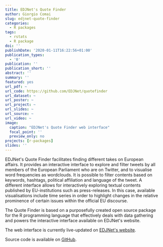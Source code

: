 ```yaml
---
title: EDJNet's Quote Finder
author: Giorgio Comai
slug: edjnet-quote-finder
categories:
  - R packages
tags:
  - rstats
  - R package
doi: ''
publishDate: '2020-01-11T16:22:56+01:00'
publication_types:
  - '0'
publication: ''
publication_short: ''
abstract: ''
summary: ''
featured: yes
url_pdf: ~
url_code: https://github.com/EDJNet/quotefinder
url_dataset: ~
url_poster: ~
url_project: ~
url_slides: ~
url_source: ~
url_video: ~
image:
  caption: "EDJNet's Quote Finder web interface"
  focal_point: ''
  preview_only: no
projects: [r-packages]
slides: ''
---
```


EDJNet's Quote Finder facilitates finding different takes on European affairs. It provides an interactive interface to explore and filter tweets by all members of the European Parliament who are on Twitter, and to visualise word frequencies as wordclouds. It is possible to filter contents based on keywords, hashtags, political affiliation and language of the tweet. A different interface allows for interactively exploring textual contents published by EU-institutions such as press-releases. In this case, available visualisations include time series in order to highlight changes in the relative prominence of certain issues within the official EU discourse.

The Quote Finder is based on a purposefully created open source package for the R programming language that effectively deals with data gathering and powers the interactive interface available on EDJNet's website.


The web interface is currently live-updated on [EDJNet's website](https://applications.europeandatajournalism.eu/quotefinder/).

Source code is available on [GitHub](https://github.com/EDJNet/quotefinder).
